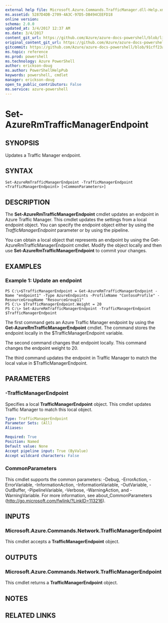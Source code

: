 ```yaml
---
external help file: Microsoft.Azure.Commands.TrafficManager.dll-Help.xml
ms.assetid: 5287D4DB-2709-4A3C-97D5-DB494CEEFD18
online version: 
schema: 2.0.0
updated_at: 3/4/2017 12:37 AM
ms.date: 3/4/2017
content_git_url: https://github.com/Azure/azure-docs-powershell/blob/live/azureps-cmdlets-docs/ResourceManager/AzureRM.TrafficManager/vTrue/Set-AzureRmTrafficManagerEndpoint.md
original_content_git_url: https://github.com/Azure/azure-docs-powershell/blob/live/azureps-cmdlets-docs/ResourceManager/AzureRM.TrafficManager/vTrue/Set-AzureRmTrafficManagerEndpoint.md
gitcommit: https://github.com/Azure/azure-docs-powershell/blob/91cff23a000b99dc60ec82204d789c7ace1d7134/azureps-cmdlets-docs/ResourceManager/AzureRM.TrafficManager/vTrue/Set-AzureRmTrafficManagerEndpoint.md
ms.topic: reference
ms.prod: powershell
ms.technology: Azure PowerShell
author: erickson-doug
ms.author: PowerShellHelpPub
keywords: powershell, cmdlet
manager: erickson-doug
open_to_public_contributors: False
ms.service: azure-powershell
---
```


# Set-AzureRmTrafficManagerEndpoint

## SYNOPSIS
Updates a Traffic Manager endpoint.

## SYNTAX

```
Set-AzureRmTrafficManagerEndpoint -TrafficManagerEndpoint <TrafficManagerEndpoint> [<CommonParameters>]
```

## DESCRIPTION
The **Set-AzureRmTrafficManagerEndpoint** cmdlet updates an endpoint in Azure Traffic Manager.
This cmdlet updates the settings from a local endpoint object.
You can specify the endpoint object either by using the *TrafficManagerEndpoint* parameter or by using the pipeline.

You can obtain a local object that represents an endpoint by using the Get-AzureRmTrafficManagerEndpoint cmdlet.
Modify the object locally and then use **Set-AzureRmTrafficManagerEndpoint** to commit your changes.

## EXAMPLES

### Example 1: Update an endpoint
```
PS C:\>$TrafficManagerEndpoint = Get-AzureRmTrafficManagerEndpoint -Name "endpoint1" -Type AzureEndpoints -ProfileName "ContosoProfile" -ResourceGroupName "ResourceGroup11"
PS C:\> $TrafficManagerEndpoint.Weight = 20
PS C:\> Set-AzureRmTrafficManagerEndpoint -TrafficManagerEndpoint $TrafficManagerEndpoint
```

The first command gets an Azure Traffic Manager endpoint by using the **Get-AzureRmTrafficManagerEndpoint** cmdlet.
The command stores the endpoint locally in the $TrafficManagerEndpoint variable.

The second command changes that endpoint locally.
This command changes the endpoint weight to 20.

The third command updates the endpoint in Traffic Manager to match the local value in $TrafficManagerEndpoint.

## PARAMETERS

### -TrafficManagerEndpoint
Specifies a local **TrafficManagerEndpoint** object.
This cmdlet updates Traffic Manager to match this local object.

```yaml
Type: TrafficManagerEndpoint
Parameter Sets: (All)
Aliases: 

Required: True
Position: Named
Default value: None
Accept pipeline input: True (ByValue)
Accept wildcard characters: False
```

### CommonParameters
This cmdlet supports the common parameters: -Debug, -ErrorAction, -ErrorVariable, -InformationAction, -InformationVariable, -OutVariable, -OutBuffer, -PipelineVariable, -Verbose, -WarningAction, and -WarningVariable. For more information, see about_CommonParameters (http://go.microsoft.com/fwlink/?LinkID=113216).

## INPUTS

### Microsoft.Azure.Commands.Network.TrafficManagerEndpoint
This cmdlet accepts a **TrafficManagerEndpoint** object.

## OUTPUTS

### Microsoft.Azure.Commands.Network.TrafficManagerEndpoint
This cmdlet returns a **TrafficManagerEndpoint** object.

## NOTES

## RELATED LINKS

